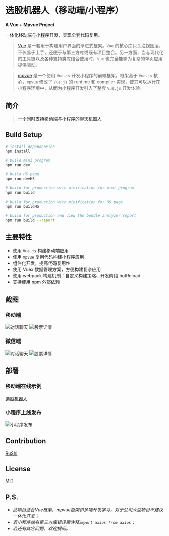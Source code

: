 # 选股机器人（移动端/小程序）

**A Vue + Mpvue Project**

一体化移动端与小程序开发，实现全套代码复用。

> [Vue](https://cn.vuejs.org/) 是一套用于构建用户界面的渐进式框架。`Vue` 的核心库只关注视图层，不仅易于上手，还便于与第三方库或既有项目整合。另一方面，当与现代化的工具链以及各种支持类库结合使用时，`Vue` 也完全能够为复杂的单页应用提供驱动。

> [mpvue](http://mpvue.com/) 是一个使用 `Vue.js` 开发小程序的前端框架。框架基于 `Vue.js` 核心，`mpvue` 修改了 `Vue.js` 的 runtime 和 compiler 实现，使其可以运行在小程序环境中，从而为小程序开发引入了整套 `Vue.js` 开发体验。

## 简介

> [一个同时支持移动端与小程序的聊天机器人](https://www.jianshu.com/p/91e566bfeedf)

## Build Setup

``` bash
# install dependencies
npm install

# build mini program
npm run dev

# build H5 page
npm run devH5

# build for production with minification for mini program
npm run build

# build for production with minification for H5 page
npm run buildH5

# build for production and view the bundle analyzer report
npm run build --report
```

## 主要特性

* 使用 `Vue.js` 构建移动端应用
* 使用 `mpvue` 复用代码构建小程序应用
* 组件化开发，提高代码复用性
* 使用 Vuex 数据管理方案，方便构建复杂应用
* 使用 webpack 构建机制：自定义构建策略、开发阶段 hotReload
* 支持使用 npm 外部依赖

## 截图

### 移动端

![对话聊天](./static/res/readmeImg/demo_2.png) ![股票详情](./static/res/readmeImg/demo_1.png)

### 微信端

![对话聊天](./static/res/readmeImg/demo_wx_1.png) ![股票详情](./static/res/readmeImg/demo_wx_2.png)

## 部署

### 移动端在线示例

[选股机器人](http://47.97.183.104:85)

### 小程序上线发布

![小程序发布](./static/res/readmeImg/demo_wx_publish.png)


## Contribution

[RuShi](https://github.com/zz570557024)

## License

[MIT](http://opensource.org/licenses/MIT)

## P.S.
- *此项目适合Vue框架，mpvue框架和多端开发学习，对于公司大型项目不建议一体化开发；*
- *若小程序端有第三方库错误需注释`import axios from axios`；*
- *若还有其它问题，欢迎提问。*
